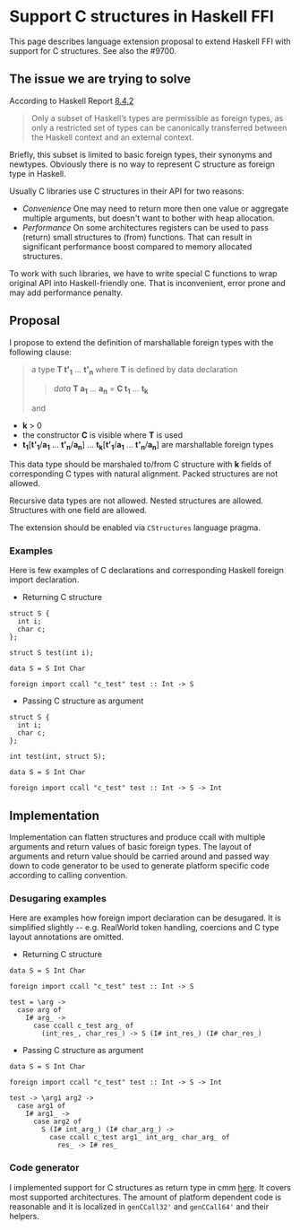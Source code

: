 # Support C structures in Haskell FFI


This page describes language extension proposal to extend Haskell FFI with support for C structures.
See also the #9700.

## The issue we are trying to solve



According to Haskell Report [8.4.2](http://www.haskell.org/onlinereport/haskell2010/haskellch8.html#x15-1560008.4.2)


>
>
> Only a subset of Haskell’s types are permissible as foreign types, as only a restricted set of types can be canonically transferred between the Haskell context and an external context.
>
>


Briefly, this subset is limited to basic foreign types, their synonyms and newtypes. Obviously there is no way to represent C structure as foreign type in Haskell. 


Usually C libraries use C structures in their API for two reasons:

- *Convenience*
  One may need to return more then one value or aggregate multiple arguments, but doesn't want to bother with heap allocation.
- *Performance*
  On some architectures registers can be used to pass (return) small structures to (from) functions. That can result in significant performance boost compared to memory allocated structures.


To work with such libraries, we have to write special C functions to wrap original API into Haskell-friendly one. That is inconvenient, error prone and may add performance penalty.

## Proposal



I propose to extend the definition of marshallable foreign types with the following clause:


>
>
> a type **T t'<sub>1</sub>** ... **t'<sub>n</sub>** where **T** is defined by data declaration
>
>
> >
> >
> > *data* **T a<sub>1</sub>** ... **a<sub>n</sub>** = **C t<sub>1</sub>** ... **t<sub>k</sub>**
> >
> >
>
>
> and
>
>

- **k** \> 0
- the constructor **C** is visible where **T** is used
- **t<sub>1</sub>**\[**t'<sub>1</sub>**/**a<sub>1</sub>** ... **t'<sub>n</sub>**/**a<sub>n</sub>**\] ... **t<sub>k</sub>**\[**t'<sub>1</sub>**/**a<sub>1</sub>** ... **t'<sub>n</sub>**/**a<sub>n</sub>**\] are marshallable foreign types


This data type should be marshaled to/from C structure with **k** fields of corresponding C types with natural alignment. Packed structures are not allowed.


Recursive data types are not allowed.
Nested structures are allowed.
Structures with one field are allowed.


The extension should be enabled via `CStructures` language pragma.

### Examples


Here is few examples of C declarations and corresponding Haskell foreign import declaration. 

- Returning C structure

```wiki
struct S {
  int i;
  char c;
};

struct S test(int i);
```

```wiki
data S = S Int Char

foreign import ccall "c_test" test :: Int -> S
```

- Passing C structure as argument

```wiki
struct S {
  int i;
  char c;
};

int test(int, struct S);
```

```wiki
data S = S Int Char

foreign import ccall "c_test" test :: Int -> S -> Int
```

## Implementation


Implementation can flatten structures and produce ccall with multiple arguments and return values of basic foreign types. The layout of arguments and return value should be carried around and passed way down to code generator to be used to generate platform specific code according to calling convention.

### Desugaring examples


Here are examples how foreign import declaration can be desugared. It is simplified slightly --
e.g. RealWorld token handling, coercions and C type layout annotations are omitted.

- Returning C structure

```wiki
data S = S Int Char

foreign import ccall "c_test" test :: Int -> S
```

```wiki
test = \arg ->
  case arg of
    I# arg_ ->
      case ccall c_test arg_ of
        (int_res_, char_res_) -> S (I# int_res_) (I# char_res_)
```

- Passing C structure as argument

```wiki
data S = S Int Char

foreign import ccall "c_test" test :: Int -> S -> Int 
```

```wiki
test -> \arg1 arg2 ->
  case arg1 of
    I# arg1_ ->
      case arg2 of
        S (I# int_arg_) (I# char_arg_) ->
          case ccall c_test arg1_ int_arg_ char_arg_ of
            res_ -> I# res_
```

### Code generator


I implemented support for C structures as return type in cmm [here](https://phabricator.haskell.org/D252). It covers most supported architectures. The amount of platform dependent code is reasonable and it is localized in `genCCall32'` and `genCCall64'` and their helpers.
